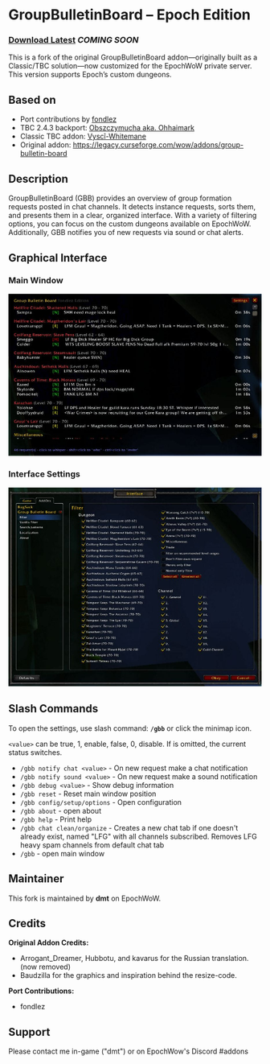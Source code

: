 # GroupBulletinBoard – Epoch Edition

### [Download Latest](https://github.com/GroupBulletinBoard-Epoch/GroupBulletinBoard-Epoch/releases/latest) *COMING SOON*

This is a fork of the original GroupBulletinBoard addon—originally built as a Classic/TBC solution—now customized for the EpochWoW private server. This version supports Epoch’s custom dungeons.

## Based on

- Port contributions by [fondlez](https://github.com/fondlez/GroupBulletinBoard)
- TBC 2.4.3 backport: [Obszczymucha aka. Ohhaimark](https://codeberg.org/obszczymucha/group-bulletin-board-tbc)
- Classic TBC addon: [Vyscî-Whitemane](https://github.com/Vysci/LFG-Bulletin-Board)
- Original addon: https://legacy.curseforge.com/wow/addons/group-bulletin-board

## Description

GroupBulletinBoard (GBB) provides an overview of group formation requests posted in chat channels. It detects instance requests, sorts them, and presents them in a clear, organized interface. With a variety of filtering options, you can focus on the custom dungeons available on EpochWoW. Additionally, GBB notifies you of new requests via sound or chat alerts.

## Graphical Interface

### Main Window
![Main Window screenshot](doc/img/addon-gbb-1.0.0-main.jpg)

### Interface Settings
![Interface Settings screenshot](doc/img/addon-gbb-1.0.0-settings.jpg)

## Slash Commands
To open the settings, use slash command: **`/gbb`** or click the minimap icon.

`<value>` can be true, 1, enable, false, 0, disable. If <value> is omitted, the 
current status switches.

* `/gbb notify chat <value>` - On new request make a chat notification
* `/gbb notify sound <value>` - On new request make a sound notification
* `/gbb debug <value>` - Show debug information
* `/gbb reset` -  Reset main window position
* `/gbb config/setup/options` - Open configuration
* `/gbb about` - open about
* `/gbb help` - Print help
* `/gbb chat clean/organize` - Creates a new chat tab if one doesn't already 
exist, named \"LFG\" with all channels subscribed. Removes LFG heavy spam 
channels from default chat tab
* `/gbb` - open main window

## Maintainer

This fork is maintained by **dmt** on EpochWoW.

## Credits

**Original Addon Credits:**
  - Arrogant_Dreamer, Hubbotu, and kavarus for the Russian translation. (now removed)
  - Baudzilla for the graphics and inspiration behind the resize-code.

**Port Contributions:** 
  - fondlez

## Support

Please contact me in-game ("dmt") or on EpochWow's Discord #addons
